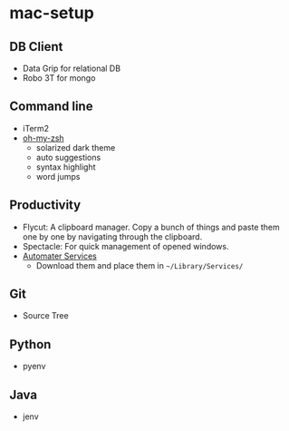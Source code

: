 # mac-setup

## DB Client
- Data Grip for relational DB
- Robo 3T for mongo

## Command line
- iTerm2
- [oh-my-zsh](https://gist.github.com/kevin-smets/8568070)
    - solarized dark theme
    - auto suggestions
    - syntax highlight
    - word jumps 

## Productivity
- Flycut: A clipboard manager. Copy a bunch of things and paste them one by one by navigating through the clipboard.
- Spectacle: For quick management of opened windows.
- [Automater Services](https://github.com/damjad/mac-setup/tree/main/Services)
    - Download them and place them in `~/Library/Services/`


## Git
- Source Tree

## Python
- pyenv

## Java
- jenv
